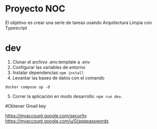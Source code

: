 # Proyecto NOC

El objetivo es crear una serie de tareas usando Arquitectura Limpia con Typescript

# dev
1. Clonar el archivo .env.template a .env
2. Configurar las variables de entorno
3. Instalar dependencias `npm install`
4. Levantar las bases de datos con el comando
```
docker compose up -d
```
5. Correr la aplicación en modo desarrollo: `npm run dev`.

#Obtener Gmail key

https://myaccount.google.com/security
https://myaccount.google.com/u/0/apppasswords
